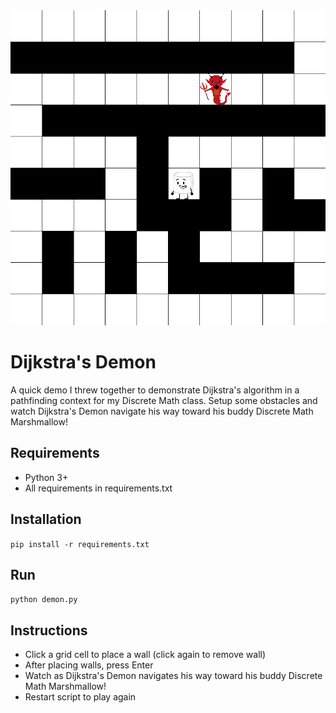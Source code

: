 <img src = "/images/screenshot.png?raw=true">

# Dijkstra's Demon
A quick demo I threw together to demonstrate Dijkstra's algorithm in a
pathfinding context for my Discrete Math class. Setup some obstacles and watch
Dijkstra's Demon navigate his way toward his buddy Discrete Math Marshmallow!

## Requirements
* Python 3+
* All requirements in requirements.txt

## Installation
```pip install -r requirements.txt```

## Run
```python demon.py```

## Instructions
* Click a grid cell to place a wall (click again to remove wall)
* After placing walls, press Enter
* Watch as Dijkstra's Demon navigates his way toward his buddy Discrete Math Marshmallow!
* Restart script to play again
